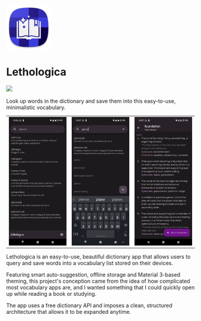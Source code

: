 <img src="android/app/src/main/res/mipmap-xxxhdpi/ic_launcher.png" width="120" height="120"></img> 

# Lethologica
 [![](https://img.shields.io/badge/get_it_on-google_play-green?style=for-the-badge)](https://play.google.com/store/apps/details?id=com.brutempire.lethologica)

Look up words in the dictionary and save them into this easy-to-use, minimalistic vocabulary. 

<div style="text-align: center">
  <table>
    <tr>
      <td style="text-align: center">
        <img src="docs/screenshots/home.png" width="250"/>
      </td>
      <td style="text-align: center">
        <img src="docs/screenshots/searching.png" width="250"/>
      </td>
      <td style="text-align: center">
        <img src="docs/screenshots/definition_heavy.png" width="250"/>
      </td>
    </tr>
  </table>
</div>

Lethologica is an easy-to-use, beautiful dictionary app that allows users to query and save words into a vocabulary list stored on their devices.

Featuring smart auto-suggestion, offline storage and Material 3-based theming, this project's conception came from the idea of how complicated most vocabulary apps are, and I wanted something that I could quickly open up while reading a book or studying.

The app uses a free dictionary API and imposes a clean, structured architecture that allows it to be expanded anytime.
